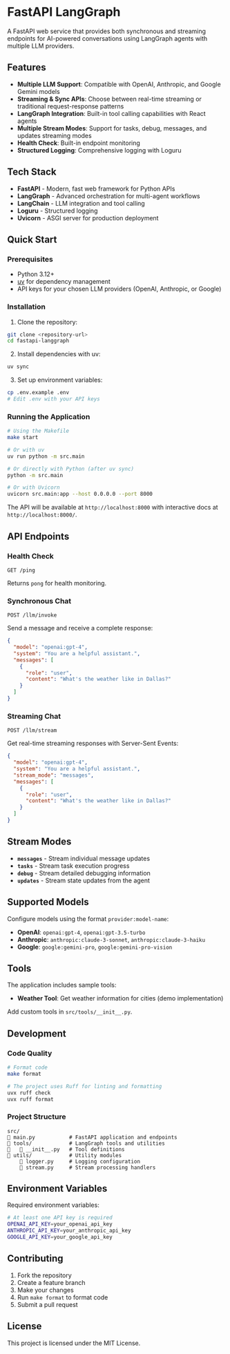 # FastAPI LangGraph

A FastAPI web service that provides both synchronous and streaming endpoints for AI-powered conversations using LangGraph agents with multiple LLM providers.

## Features

- **Multiple LLM Support**: Compatible with OpenAI, Anthropic, and Google Gemini models
- **Streaming & Sync APIs**: Choose between real-time streaming or traditional request-response patterns
- **LangGraph Integration**: Built-in tool calling capabilities with React agents
- **Multiple Stream Modes**: Support for tasks, debug, messages, and updates streaming modes
- **Health Check**: Built-in endpoint monitoring
- **Structured Logging**: Comprehensive logging with Loguru

## Tech Stack

- **FastAPI** - Modern, fast web framework for Python APIs
- **LangGraph** - Advanced orchestration for multi-agent workflows
- **LangChain** - LLM integration and tool calling
- **Loguru** - Structured logging
- **Uvicorn** - ASGI server for production deployment

## Quick Start

### Prerequisites

- Python 3.12+
- [uv](https://docs.astral.sh/uv/) for dependency management
- API keys for your chosen LLM providers (OpenAI, Anthropic, or Google)

### Installation

1. Clone the repository:
```bash
git clone <repository-url>
cd fastapi-langgraph
```

2. Install dependencies with uv:
```bash
uv sync
```

3. Set up environment variables:
```bash
cp .env.example .env
# Edit .env with your API keys
```

### Running the Application

```bash
# Using the Makefile
make start

# Or with uv
uv run python -m src.main

# Or directly with Python (after uv sync)
python -m src.main

# Or with Uvicorn
uvicorn src.main:app --host 0.0.0.0 --port 8000
```

The API will be available at `http://localhost:8000` with interactive docs at `http://localhost:8000/`.

## API Endpoints

### Health Check
```http
GET /ping
```
Returns `pong` for health monitoring.

### Synchronous Chat
```http
POST /llm/invoke
```

Send a message and receive a complete response:

```json
{
  "model": "openai:gpt-4",
  "system": "You are a helpful assistant.",
  "messages": [
    {
      "role": "user", 
      "content": "What's the weather like in Dallas?"
    }
  ]
}
```

### Streaming Chat
```http
POST /llm/stream
```

Get real-time streaming responses with Server-Sent Events:

```json
{
  "model": "openai:gpt-4",
  "system": "You are a helpful assistant.",
  "stream_mode": "messages",
  "messages": [
    {
      "role": "user",
      "content": "What's the weather like in Dallas?"
    }
  ]
}
```

## Stream Modes

- **`messages`** - Stream individual message updates
- **`tasks`** - Stream task execution progress  
- **`debug`** - Stream detailed debugging information
- **`updates`** - Stream state updates from the agent

## Supported Models

Configure models using the format `provider:model-name`:

- **OpenAI**: `openai:gpt-4`, `openai:gpt-3.5-turbo`
- **Anthropic**: `anthropic:claude-3-sonnet`, `anthropic:claude-3-haiku`
- **Google**: `google:gemini-pro`, `google:gemini-pro-vision`

## Tools

The application includes sample tools:

- **Weather Tool**: Get weather information for cities (demo implementation)

Add custom tools in `src/tools/__init__.py`.

## Development

### Code Quality

```bash
# Format code
make format

# The project uses Ruff for linting and formatting
uvx ruff check
uvx ruff format
```

### Project Structure

```
src/
   main.py           # FastAPI application and endpoints
   tools/            # LangGraph tools and utilities
      __init__.py   # Tool definitions
   utils/            # Utility modules
       logger.py     # Logging configuration
       stream.py     # Stream processing handlers
```

## Environment Variables

Required environment variables:

```bash
# At least one API key is required
OPENAI_API_KEY=your_openai_api_key
ANTHROPIC_API_KEY=your_anthropic_api_key  
GOOGLE_API_KEY=your_google_api_key
```

## Contributing

1. Fork the repository
2. Create a feature branch
3. Make your changes
4. Run `make format` to format code
5. Submit a pull request

## License

This project is licensed under the MIT License.